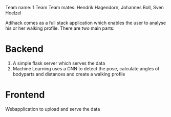 Team name: 1 Team
Team mates: Hendrik Hagendorn, Johannes Boll, Sven Hoelzel

Adihack comes as a  full stack application which enables the user to analyse his or her walking profile. There are two main parts: 

# Backend
1. A simple flask server which serves the data
2. Machine Learning uses a CNN to detect the pose, calculate angles of bodyparts and distances and create a walking profile

# Frontend
 Webapplication to upload and serve the data